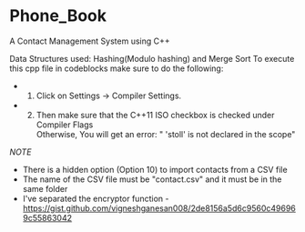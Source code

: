 # Phone_Book
A Contact Management System using C++  

Data Structures used: Hashing(Modulo hashing) and Merge Sort
To execute this cpp file in codeblocks make sure to do the following: <br />
- 1. Click on Settings -> Compiler Settings. <br />
- 2. Then make sure that the C++11 ISO checkbox is checked under Compiler Flags  <br />
Otherwise, You will get an error: " 'stoll' is not declared in the scope"  <br />

*NOTE*
- There is a hidden option (Option 10) to import contacts from a CSV file <br />
- The name of the CSV file must be "contact.csv" and it must be in the same folder  
- I've separated the encryptor function - https://gist.github.com/vigneshganesan008/2de8156a5d6c9560c496969c55863042
